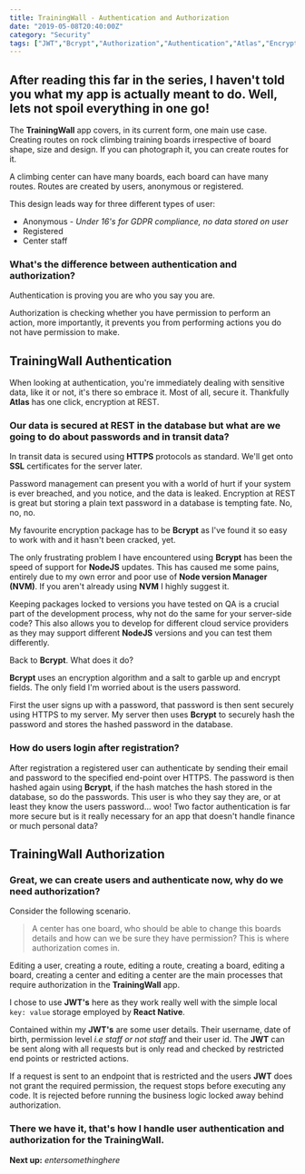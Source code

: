 ```yaml
---
title: TrainingWall - Authentication and Authorization
date: "2019-05-08T20:40:00Z"
category: "Security"
tags: ["JWT","Bcrypt","Authorization","Authentication","Atlas","Encryption"]
---
```


## After reading this far in the series, I haven't told you what my app is actually meant to do. Well, lets not spoil everything in one go!

The **TrainingWall** app covers, in its current form, one main use case. Creating routes on rock climbing training boards irrespective of board shape, size and design. If you can photograph it, you can create routes for it.

A climbing center can have many boards, each board can have many routes. Routes are created by users, anonymous or registered.

This design leads way for three different types of user:

* Anonymous - *Under 16's for GDPR compliance, no data stored on user*
* Registered
* Center staff

### What's the difference between authentication and authorization?

Authentication is proving you are who you say you are.

Authorization is checking whether you have permission to perform an action, more importantly, it prevents you from performing actions you do not have permission to make.

## TrainingWall Authentication

When looking at authentication, you're immediately dealing with sensitive data, like it or not, it's there so embrace it. Most of all, secure it. Thankfully **Atlas** has one click, encryption at REST.

### Our data is secured at REST in the database but what are we going to do about passwords and in transit data?

In transit data is secured using **HTTPS** protocols as standard. We'll get onto **SSL** certificates for the server later.

Password management can present you with a world of hurt if your system is ever breached, and you notice, and the data is leaked. Encryption at REST is great but storing a plain text password in a database is tempting fate. No, no, no.

My favourite encryption package has to be **Bcrypt** as I've found it so easy to work with and it hasn't been cracked, yet.

The only frustrating problem I have encountered using **Bcrypt** has been the speed of support for **NodeJS** updates. This has caused me some pains, entirely due to my own error and poor use of **Node version Manager (NVM)**. If you aren't already using **NVM** I highly suggest it.

Keeping packages locked to versions you have tested on QA is a crucial part of the development process, why not do the same for your server-side code? This also allows you to develop for different cloud service providers as they may support different **NodeJS** versions and you can test them differently.

Back to **Bcrypt**. What does it do?

**Bcrypt** uses an encryption algorithm and a salt to garble up and encrypt fields. The only field I'm worried about is the users password.

First the user signs up with a password, that password is then sent securely using HTTPS to my server. My server then uses **Bcrypt** to securely hash the password and stores the hashed password in the database.

### How do users login after registration?

After registration a registered user can authenticate by sending their email and password to the specified end-point over HTTPS. The password is then hashed again using **Bcrypt**, if the hash matches the hash stored in the database, so do the passwords. This user is who they say they are, or at least they know the users password... woo! Two factor authentication is far more secure but is it really necessary for an app that doesn't handle finance or much personal data?

## TrainingWall Authorization

### Great, we can create users and authenticate now, why do we need authorization?

Consider the following scenario.

> A center has one board, who should be able to change this boards details and how can we be sure they have permission? This is where authorization comes in.

Editing a user, creating a route, editing a route, creating a board, editing a board, creating a center and editing a center are the main processes that require authorization in the **TrainingWall** app.

I chose to use **JWT's** here as they work really well with the simple local `key: value` storage employed by **React Native**.

Contained within my **JWT's** are some user details. Their username, date of birth, permission level *i.e staff or not staff* and their user id. The **JWT** can be sent along with all requests but is only read and checked by restricted end points or restricted actions.

If a request is sent to an endpoint that is restricted and the users **JWT** does not grant the required permission, the request stops before executing any code. It is rejected before running the business logic locked away behind authorization.

### There we have it, that's how I handle user authentication and authorization for the TrainingWall.

**Next up:** *entersomethinghere*